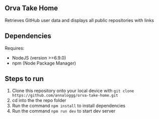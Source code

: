 ## Orva Take Home
Retrieves GitHub user data and displays all public repositories with links

## Dependencies
Requires:
- NodeJS (version >=6.9.0)
- npm (Node Package Manager)

## Steps to run

1. Clone this repository onto your local device with `git clone https://github.com/annaloggg/orva-take-home.git`
2. cd into the the repo folder
3. Run the command `npm install` to install dependencies
4. Run the command `npm run dev` to start dev server
